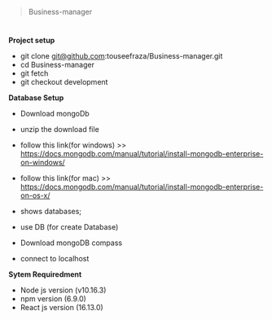 > Business-manager
#
**Project setup**
- git clone git@github.com:touseefraza/Business-manager.git
- cd Business-manager
- git fetch
- git checkout development

**Database Setup**
- Download mongoDb
- unzip the download file
- follow this link(for windows) >> https://docs.mongodb.com/manual/tutorial/install-mongodb-enterprise-on-windows/
- follow this link(for mac) >> https://docs.mongodb.com/manual/tutorial/install-mongodb-enterprise-on-os-x/
- shows databases;
- use DB (for create Database)

- Download mongoDB compass
- connect to localhost

**Sytem Requiredment** 
- Node js version (v10.16.3)
- npm version (6.9.0)
- React js version (16.13.0)

